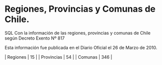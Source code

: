 # Regiones, Provincias y Comunas de Chile.
SQL Con la información de las regiones, provincias y comunas de Chile según Decreto Exento Nº 817

Esta información fue publicada en el Diario Oficial el 26 de Marzo de 2010.


| Regiones     | 15 |
| Provincias      | 54      |
| Comunas | 346      |
